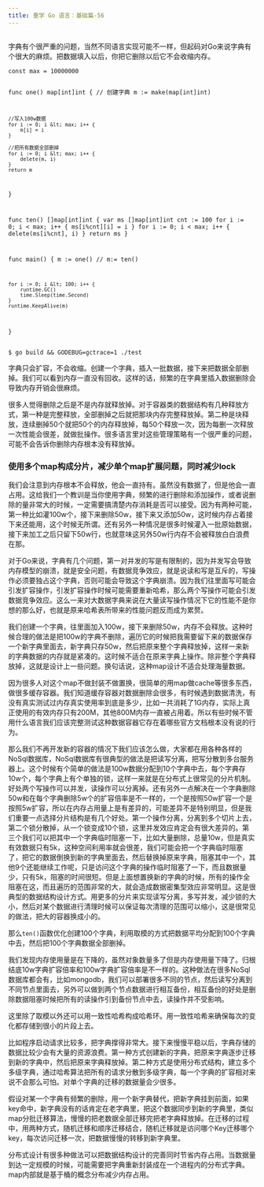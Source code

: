 ```yaml
---
title: 重学 Go 语言：基础篇-56
---
```

<article id="topicContainer" class="column_content"><h2 class="topic_title"></h2><div><p>字典有个很严重的问题，当然不同语言实现可能不一样，但起码对Go来说字典有个很大的麻烦。把数据填入以后，你把它删除以后它不会收缩内存。</p>
<pre><code class="go language-go">const max = 10000000

func one() map[int]int {
    // 创建字典
    m := make(map[int]int)

    //写入100w数据
    for i := 0; i &lt; max; i++ {
        m[i] = i
    }

    //把所有数据全部删掉
    for i := 0; i &lt; max; i++ {
        delete(m, i)
    }
    return m
}

func ten() []map[int]int {
    var ms []map[int]int
    cnt := 100
    for i := 0; i &lt; max; i++ {
        ms[i%cnt][i] = i
    }
    for i := 0; i &lt; max; i++ {
        delete(ms[i%cnt], i)
    }
    return ms
}

func main() {
    m := one()
    // m:= ten()

    for i := 0; i &lt; 100; i++ {
        runtime.GC()
        time.Sleep(time.Second)
    }
    runtime.KeepAlive(m)
}
</code></pre>
<pre><code>$ go build &amp;&amp; GODEBUG=gctrace=1 ./test
</code></pre>
<p>字典只会扩容，不会收缩。创建一个字典，插入一批数据，接下来把数据全部删掉。我们可以看到内存一直没有回收。这样的话，频繁的在字典里插入数据删除会导致内存开销会很麻烦。</p>
<p>很多人觉得删除之后是不是内存就释放掉。对于容器类的数据结构有几种释放方式，第一种是完整释放，全部删掉之后就把那块内存完整释放掉。第二种是块释放，连续删掉50个就把50个的内存释放掉，每50个释放一次，因为每删一次释放一次性能会很差，就做批操作。很多语言里对这些管理策略有一个很严重的问题，可能不会告诉你删除内存根本没有释放掉。</p>
<h3 id="mapmaplock">使用多个map构成分片，减少单个map扩展问题，同时减少lock</h3>
<p>我们会注意到内存根本不会释放，他会一直持有。虽然没有数据了，但是他会一直占用。这给我们一个教训是当你使用字典，频繁的进行删除和添加操作，或者说删除的量非常大的时候，一定需要搞清楚内存消耗是否可以接受。因为有两种可能，第一种比如灌100w个，接下来删除50w，接下来又添加50w，这时候内存占着接下来还能用，这个时候无所谓。还有另外一种情况是很多时候灌入一批原始数据，接下来加工之后只留下50w行，也就意味这另外50w行内存不会被释放白白浪费在那。</p>
<p>对于Go来说，字典有几个问题，第一对并发的写是有限制的，因为并发写会导致内存模型的崩溃，就是安全问题，有数据竞争效应，就是说读和写是互斥的，写操作必须要独占这个字典，否则可能会导致这个字典崩溃。因为我们往里面写可能会引发扩容操作，引发扩容操作时候可能需要重新哈希，那么两个写操作可能会引发数据竞争效应。这么一来对大数据字典来说在大量读写操作情况下它的性能不是你想的那么好，也就是原来哈希表所带来的性能问题反而成为累赘。</p>
<p>我们创建一个字典，往里面加入100w，接下来删除50w，内存不会释放。这种时候合理的做法是把100w的字典不删除，遍历它的时候把我需要留下来的数据保存一个新字典里面去，新字典只存50w，然后把原来整个字典释放掉，这样一来新的字典数据的内存就是紧凑的。这时候不适合在原来字典上操作。除非整个字典释放掉，这就是设计上一些问题。换句话说，这种map设计不适合处理海量数据。</p>
<p>因为很多人对这个map不做封装不做置换，很简单的用map做cache等很多东西，做很多缓存容器。我们知道缓存容器对数据删除会很多，有时候遇到数据清洗，有没有真实测试过内存真实使用率到底是多少，比如一共消耗了1G内存，实际上真正使用的有效内存只有200M，其他800M内存一直被占用着。所以有些时候不管用什么语言我们应该完整测试这种数据容器它存在着哪些官方文档根本没有说的行为。</p>
<p>那么我们不再开发新的容器的情况下我们应该怎么做，大家都在用各种各样的NoSql数据库，NoSql数据库有很典型的做法是把读写分离，把写分散到多台服务器上。这个时候有个简单的做法是100w数据分配到10个字典中去，每个字典存10w个，每个字典上有个单独的锁，这样一来就是在分布式上很常见的分片机制。好处两个写操作可以并发，读操作可以分离掉。还有另外一点解决在一个字典删除50w和在每个字典删除5w个的扩容倍率是不一样的，一个是按照50w扩容一个是按照5w扩容，所以在内存占用量上是有差异的，可能差异不是特别明显，但是我们重要一点选择分片结构是有几个好处。第一个操作分离，分离到多个切片上去，第二个锁分散掉，从一个锁变成10个锁，这里并发效应肯定会有很大差异的。第三个我们可以把其中一个字典临时阻塞一下，比如大量删除，总量10w，但是真实有效数据只有5k，这种空间利用率就会很差，我们可能会把一个字典临时阻塞了，把它的数据倒换到新的字典里面去，然后替换掉原来字典，阻塞其中一个，其他9个还能继续工作呢，只是访问这个字典的操作临时阻塞了一下，而且数据量少，只有5k，阻塞的时间很短。但是上面想置换新的字典的时候，所有的操作全阻塞在这，而且遍历的范围非常的大，就会造成数据密集型效应非常明显。这是很典型的数据结构设计方式。用更多的分片来实现读写分离，多写并发，减少锁的大小，然后对某个数据进行清理时候可以保证每次清理的范围可以缩小，这是很常见的做法，把大的容器换成小的。</p>
<p>那么<code>ten()</code>函数优化创建100个字典，利用取模的方式把数据平均分配到100个字典中去，然后把100个字典数据全部删掉。</p>
<p>我们发现内存使用量是在下降的，虽然对象数量多了但是内存使用量下降了。归根结底10w字典扩容倍率和100w字典扩容倍率是不一样的。这种做法在很多NoSql数据库都会有，比如mongodb，我们可以部署很多不同的节点，然后读写分离到不同节点里面去，另外可以做到两个节点数据进行相互备份，相互备份的好处是删除数据阻塞时候把所有的读操作引到备份节点中去，读操作并不受影响。</p>
<p>这里除了取模以外还可以用一致性哈希构成哈希环。用一致性哈希来确保每次的变化都存储到很小的片段上去。</p>
<p>比如程序启动请求比较多，把字典撑得非常大。接下来慢慢平稳以后，字典存储的数据比较少会有大量的资源浪费。第一种方式创建新的字典，把原来字典逐步迁移到新的字典中，然后把原来字典释放掉。第二种方式是使用分布式结构，建立多个多级字典，通过哈希算法把所有的请求分散到多级字典，每一个字典的扩容相对来说不会那么可怕。对单个字典的迁移的数据量会少很多。</p>
<p>假设对某一个字典有频繁的删除，用一个新字典替代，把新字典挂到前面，如果key命中，新字典没有的话肯定在老字典里，把这个数据同步到新的字典里，类似map分批迁移算法，慢慢的把老数据全部迁移完把老字典释放掉。在迁移的过程中，用两种方式，随机迁移和顺序迁移结合，随机迁移就是访问哪个Key迁移哪个key，每次访问迁移一次，把数据慢慢的转移到新字典里。</p>
<p>分布式设计有很多种做法可以把数据结构设计的完善同时节省内存占用。当数据量到达一定规模的时候，可能需要把字典重新封装成在一个进程内的分布式字典。map内部就是基于桶的概念分布减少内存占用。</p></div></article>